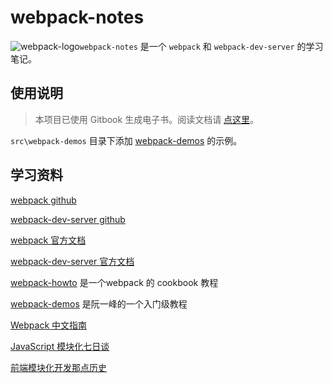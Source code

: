 # webpack-notes

![webpack-logo](assets\images\logos\webpack-logo.ico)`webpack-notes` 是一个 `webpack` 和 `webpack-dev-server` 的学习笔记。

## 使用说明

> 本项目已使用 Gitbook 生成电子书。阅读文档请 [点这里](https://www.gitbook.com/read/book/dunwu/webpack-notes)。

`src\webpack-demos` 目录下添加 [webpack-demos](https://github.com/ruanyf/webpack-demos) 的示例。

## 学习资料

[webpack github](https://github.com/webpack/webpack)

[webpack-dev-server github](https://github.com/webpack/webpack-dev-server)

[webpack 官方文档](https://webpack.js.org/)

[webpack-dev-server 官方文档](http://webpack.github.io/docs/webpack-dev-server.html)

[webpack-howto](https://github.com/petehunt/webpack-howto) 是一个webpack 的 cookbook 教程

[webpack-demos](https://github.com/ruanyf/webpack-demos) 是阮一峰的一个入门级教程

[Webpack 中文指南](http://zhaoda.net/webpack-handbook/index.html)

[JavaScript 模块化七日谈](http://huangxuan.me/2015/07/09/js-module-7day/)

[前端模块化开发那点历史](https://github.com/seajs/seajs/issues/588)
